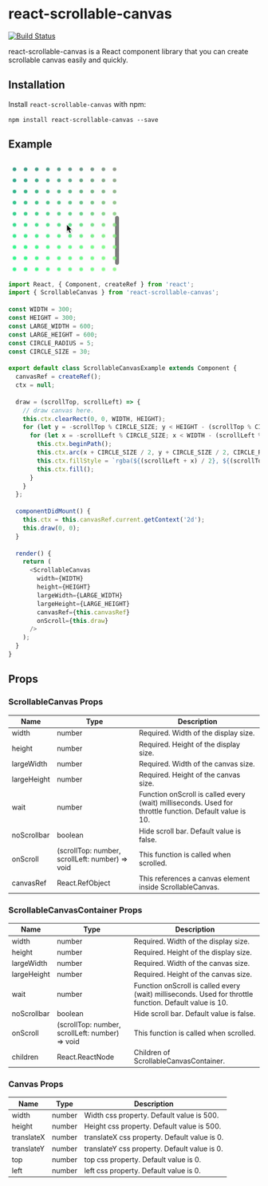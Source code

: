 # react-scrollable-canvas

[![Build Status](https://travis-ci.com/solt9029/react-scrollable-canvas.svg?branch=master)](https://travis-ci.com/solt9029/react-scrollable-canvas)

react-scrollable-canvas is a React component library that you can create scrollable canvas easily and quickly.

## Installation

Install ``` react-scrollable-canvas ``` with npm:

```
npm install react-scrollable-canvas --save
```

## Example

![demo](https://github.com/solt9029/react-scrollable-canvas/blob/master/demo.gif)

```js
import React, { Component, createRef } from 'react';
import { ScrollableCanvas } from 'react-scrollable-canvas';

const WIDTH = 300;
const HEIGHT = 300;
const LARGE_WIDTH = 600;
const LARGE_HEIGHT = 600;
const CIRCLE_RADIUS = 5;
const CIRCLE_SIZE = 30;

export default class ScrollableCanvasExample extends Component {
  canvasRef = createRef();
  ctx = null;

  draw = (scrollTop, scrollLeft) => {
    // draw canvas here.
    this.ctx.clearRect(0, 0, WIDTH, HEIGHT);
    for (let y = -scrollTop % CIRCLE_SIZE; y < HEIGHT - (scrollTop % CIRCLE_SIZE); y += CIRCLE_SIZE) {
      for (let x = -scrollLeft % CIRCLE_SIZE; x < WIDTH - (scrollLeft % CIRCLE_SIZE); x += CIRCLE_SIZE) {
        this.ctx.beginPath();
        this.ctx.arc(x + CIRCLE_SIZE / 2, y + CIRCLE_SIZE / 2, CIRCLE_RADIUS, 0, 360, false);
        this.ctx.fillStyle = `rgba(${(scrollLeft + x) / 2}, ${(scrollTop + y) / 2}, 128, 0.8)`;
        this.ctx.fill();
      }
    }
  };

  componentDidMount() {
    this.ctx = this.canvasRef.current.getContext('2d');
    this.draw(0, 0);
  }

  render() {
    return (
      <ScrollableCanvas
        width={WIDTH}
        height={HEIGHT}
        largeWidth={LARGE_WIDTH}
        largeHeight={LARGE_HEIGHT}
        canvasRef={this.canvasRef}
        onScroll={this.draw}
      />
    );
  }
}

```

## Props

### ScrollableCanvas Props

|Name|Type|Description|
|---|---|---|
|width|number|Required. Width of the display size.|
|height|number|Required. Height of the display size.|
|largeWidth|number|Required. Width of the canvas size.|
|largeHeight|number|Required. Height of the canvas size.|
|wait|number|Function onScroll is called every (wait) milliseconds. Used for throttle function. Default value is 10.|
|noScrollbar|boolean|Hide scroll bar. Default value is false.|
|onScroll|(scrollTop: number, scrollLeft: number) => void|This function is called when scrolled.|
|canvasRef|React.RefObject|This references a canvas element inside ScrollableCanvas.|

### ScrollableCanvasContainer Props

|Name|Type|Description|
|---|---|---|
|width|number|Required. Width of the display size.|
|height|number|Required. Height of the display size.|
|largeWidth|number|Required. Width of the canvas size.|
|largeHeight|number|Required. Height of the canvas size.|
|wait|number|Function onScroll is called every (wait) milliseconds. Used for throttle function. Default value is 10.|
|noScrollbar|boolean|Hide scroll bar. Default value is false.|
|onScroll|(scrollTop: number, scrollLeft: number) => void|This function is called when scrolled.|
|children|React.ReactNode|Children of ScrollableCanvasContainer.|

### Canvas Props

|Name|Type|Description|
|---|---|---|
|width|number|Width css property. Default value is 500.|
|height|number|Height css property. Default value is 500.|
|translateX|number|translateX css property. Default value is 0.|
|translateY|number|translateY css property. Default value is 0.|
|top|number|top css property. Default value is 0.|
|left|number|left css property. Default value is 0.|
